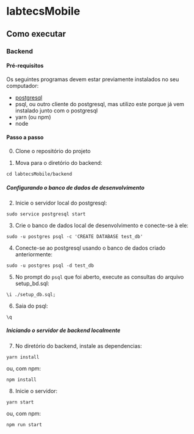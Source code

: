 # labtecsMobile

## Como executar

### Backend

#### Pré-requisitos

Os seguintes programas devem estar previamente instalados no seu computador:

- [postgresql](https://www.postgresql.org/)
- psql, ou outro cliente do postgresql, mas utilizo este porque já vem instalado junto com o postgresql
- yarn (ou npm)
- node

#### Passo a passo

0. Clone o repositório do projeto

1. Mova para o diretório do backend:

```
cd labtecsMobile/backend
```

##### Configurando o banco de dados de desenvolvimento

2. Inicie o servidor local do postgresql:

```
sudo service postgresql start
```

3. Crie o banco de dados local de desenvolvimento e conecte-se à ele:

```
sudo -u postgres psql -c 'CREATE DATABASE test_db'
```

4. Conecte-se ao postgresql usando o banco de dados criado anteriormente:

```
sudo -u postgres psql -d test_db
```

5. No prompt do `psql` que foi aberto, execute as consultas do arquivo setup_bd.sql:

```
\i ./setup_db.sql;
```

6. Saia do psql:

```
\q
```

##### Iniciando o servidor de backend localmente

7. No diretório do backend, instale as dependencias:

```
yarn install
```

ou, com npm:

```
npm install
```

8. Inicie o servidor:

```
yarn start
```

ou, com npm:

```
npm run start
```
